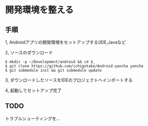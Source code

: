 # 開発環境を整える

## 手順

1, Androidアプリの開発環境をセットアップする(IDE,Javaなど

2, ソースのダウンロード

    $ mkdir -p ~/Development/android && cd $_
    $ git clone https://github.com/ichigotake/Android-yancha yancha
    $ git submodule init && git submodule update

3, ダウンロードしたソースをIDEのプロジェクトへインポートする

4, 起動してセットアップ完了

## TODO

トラブルシューティングを...

